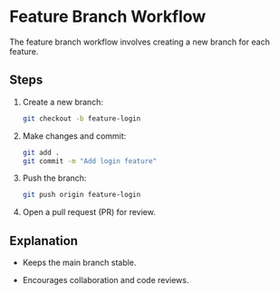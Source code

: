 # Feature Branch Workflow

The feature branch workflow involves creating a new branch for each feature.

## Steps
1. Create a new branch:
   ```bash
   git checkout -b feature-login
   ```

2. Make changes and commit:
   ```bash
   git add .
   git commit -m "Add login feature"
   ```

3. Push the branch:
   ```bash
   git push origin feature-login
   ```

4. Open a pull request (PR) for review.


## Explanation
- Keeps the main branch stable.

- Encourages collaboration and code reviews.